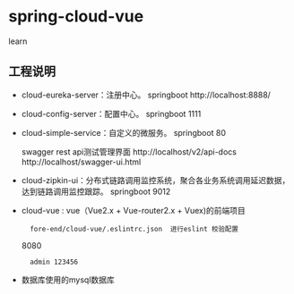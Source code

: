 # spring-cloud-vue
learn
## 工程说明

* cloud-eureka-server：注册中心。
    springboot
    http://localhost:8888/
    
* cloud-config-server：配置中心。
    springboot
    1111
    
    
* cloud-simple-service：自定义的微服务。
    springboot
    80
    
    swagger rest api测试管理界面
    http://localhost/v2/api-docs
    http://localhost/swagger-ui.html
    
* cloud-zipkin-ui：分布式链路调用监控系统，聚合各业务系统调用延迟数据，达到链路调用监控跟踪。
    springboot
    9012
    
* cloud-vue : vue（Vue2.x + Vue-router2.x + Vuex)的前端项目

        fore-end/cloud-vue/.eslintrc.json  进行eslint 校验配置
    8080  
    
        admin 123456
        
* 数据库使用的mysql数据库        